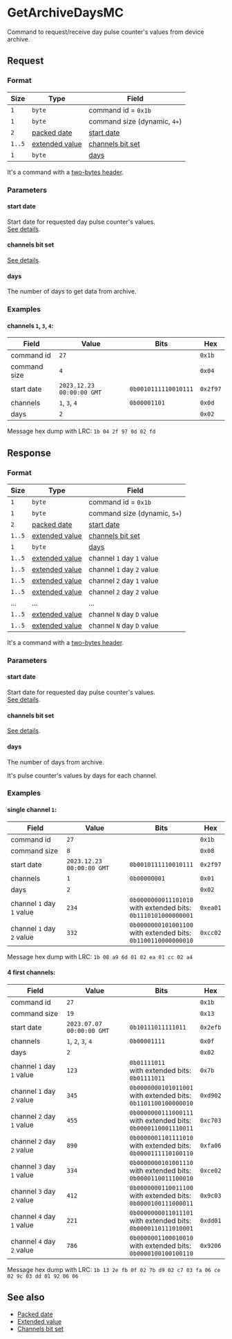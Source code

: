 # GetArchiveDaysMC

Command to request/receive day pulse counter's values from device archive.


## Request

### Format

| Size   | Type                                         | Field                                            |
| ------ | -------------------------------------------- | ------------------------------------------------ |
| `1`    | `byte`                                       | command id = `0x1b`                              |
| `1`    | `byte`                                       | command size (dynamic, `4+`)                     |
| `2`    | [packed date](../types.md#packed-date)       | [start date](#start-date)                        |
| `1..5` | [extended value](../types.md#extended-value) | [channels bit set](../types.md#channels-bit-set) |
| `1`    | `byte`                                       | [days](#days)                                    |

It's a command with a [two-bytes header](../message.md#command-with-a-two-bytes-header).

### Parameters

#### **start date**

Start date for requested day pulse counter's values.
<br>
[See details](../types.md#packed-date).

#### **channels bit set**

[See details](../types.md#channels-bit-set).

#### **days**

The number of days to get data from archive.

### Examples

#### channels `1`, `3`, `4`:

| Field        | Value                     | Bits                 | Hex      |
| ------------ | ------------------------- | -------------------- | -------- |
| command id   | `27`                      |                      | `0x1b`   |
| command size | `4`                       |                      | `0x04`   |
| start date   | `2023.12.23 00:00:00 GMT` | `0b0010111110010111` | `0x2f97` |
| channels     | `1`, `3`, `4`             | `0b00001101`         | `0x0d`   |
| days         | `2`                       |                      | `0x02`   |

Message hex dump with LRC: `1b 04 2f 97 0d 02 fd`


## Response

### Format

| Size   | Type                                         | Field                                            |
| ------ | -------------------------------------------- | ------------------------------------------------ |
| `1`    | `byte`                                       | command id = `0x1b`                              |
| `1`    | `byte`                                       | command size (dynamic, `5+`)                     |
| `2`    | [packed date](../types.md#packed-date)       | [start date](#start-date)                        |
| `1..5` | [extended value](../types.md#extended-value) | [channels bit set](../types.md#channels-bit-set) |
| `1`    | `byte`                                       | [days](#days)                                    |
| `1..5` | [extended value](../types.md#extended-value) | channel `1` day `1` value                        |
| `1..5` | [extended value](../types.md#extended-value) | channel `1` day `2` value                        |
| `1..5` | [extended value](../types.md#extended-value) | channel `2` day `1` value                        |
| `1..5` | [extended value](../types.md#extended-value) | channel `2` day `2` value                        |
| ...    | ...                                          | ...                                              |
| `1..5` | [extended value](../types.md#extended-value) | channel `N` day `D` value                        |
| `1..5` | [extended value](../types.md#extended-value) | channel `N` day `D` value                        |

It's a command with a [two-bytes header](../message.md#command-with-a-two-bytes-header).

### Parameters

#### **start date**

Start date for requested day pulse counter's values.
<br>
[See details](../types.md#packed-date).

#### **channels bit set**

[See details](../types.md#channels-bit-set).

#### **days**

The number of days from archive.

It's pulse counter's values by days for each channel.

### Examples

#### single channel `1`:

| Field                     | Value                     | Bits                                                                | Hex      |
| ------------------------- | ------------------------- | ------------------------------------------------------------------- | -------- |
| command id                | `27`                      |                                                                     | `0x1b`   |
| command size              | `8`                       |                                                                     | `0x08`   |
| start date                | `2023.12.23 00:00:00 GMT` | `0b0010111110010111`                                                | `0x2f97` |
| channels                  | `1`                       | `0b00000001`                                                        | `0x01`   |
| days                      | `2`                       |                                                                     | `0x02`   |
| channel `1` day `1` value | `234`                     | `0b0000000011101010`<br>with extended bits:<br>`0b1110101000000001` | `0xea01` |
| channel `1` day `2` value | `332`                     | `0b0000000101001100`<br>with extended bits:<br>`0b1100110000000010` | `0xcc02` |

Message hex dump with LRC: `1b 08 a9 6d 01 02 ea 01 cc 02 a4`

#### 4 first channels:

| Field                     | Value                     | Bits                                                                | Hex      |
| ------------------------- | ------------------------- | ------------------------------------------------------------------- | -------- |
| command id                | `27`                      |                                                                     | `0x1b`   |
| command size              | `19`                      |                                                                     | `0x13`   |
| start date                | `2023.07.07 00:00:00 GMT` | `0b10111011111011`                                                  | `0x2efb` |
| channels                  | `1`, `2`, `3`, `4`        | `0b00001111`                                                        | `0x0f`   |
| days                      | `2`                       |                                                                     | `0x02`   |
| channel `1` day `1` value | `123`                     | `0b01111011`<br>with extended bits:<br>`0b01111011`                 | `0x7b`   |
| channel `1` day `2` value | `345`                     | `0b0000000101011001`<br>with extended bits:<br>`0b1101100100000010` | `0xd902` |
| channel `2` day `1` value | `455`                     | `0b0000000111000111`<br>with extended bits:<br>`0b0000110001110011` | `0xc703` |
| channel `2` day `2` value | `890`                     | `0b0000001101111010`<br>with extended bits:<br>`0b0000111110100110` | `0xfa06` |
| channel `3` day `1` value | `334`                     | `0b0000000101001110`<br>with extended bits:<br>`0b0000110011100010` | `0xce02` |
| channel `3` day `2` value | `412`                     | `0b0000000110011100`<br>with extended bits:<br>`0b0000100111000011` | `0x9c03` |
| channel `4` day `1` value | `221`                     | `0b0000000011011101`<br>with extended bits:<br>`0b0000110111010001` | `0xdd01` |
| channel `4` day `2` value | `786`                     | `0b0000001100010010`<br>with extended bits:<br>`0b0000100100100110` | `0x9206` |

Message hex dump with LRC: `1b 13 2e fb 0f 02 7b d9 02 c7 03 fa 06 ce 02 9c 03 dd 01 92 06 06`


## See also

* [Packed date](../types.md#packed-date)
* [Extended value](../types.md#extended-value)
* [Channels bit set](../types.md#channels-bit-set)
